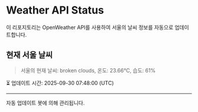 
# Weather API Status

이 리포지토리는 OpenWeather API를 사용하여 서울의 날씨 정보를 자동으로 업데이트합니다.

## 현재 서울 날씨
> 서울의 현재 날씨: broken clouds, 온도: 23.66°C, 습도: 61%

⏳ 업데이트 시간: 2025-09-30 07:48:00 (UTC)

---
자동 업데이트 봇에 의해 관리됩니다.

